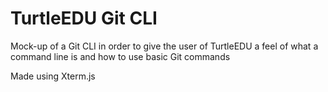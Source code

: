# TurtleEDU Git CLI

Mock-up of a Git CLI in order to give the user of TurtleEDU a feel of what a command line is and how to use basic Git commands

Made using Xterm.js